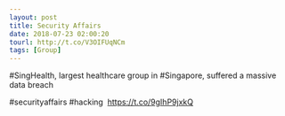 ```yaml
---
layout: post
title: Security Affairs
date: 2018-07-23 02:00:20
tourl: http://t.co/V3OIFUqNCm
tags: [Group]
---
```

#SingHealth, largest healthcare group in #Singapore, suffered a massive data breach

#securityaffairs #hacking  https://t.co/9gIhP9jxkQ